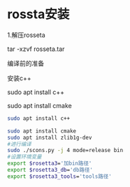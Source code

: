 # rossta安装

1.解压rosseta

tar -xzvf rosseta.tar

编译前的准备

安装c++

sudo apt install c++

sudo apt install cmake

```bash
sudo apt install c++

sudo apt install cmake
sudo apt install zlib1g-dev
#进行编译
sudo ./scons.py -j 4 mode=release bin
#设置环境变量
export $rosetta3='加bin路径'
export $rosetta3_db='db路径'
export $rosetta3_tools='tools路径'
```

